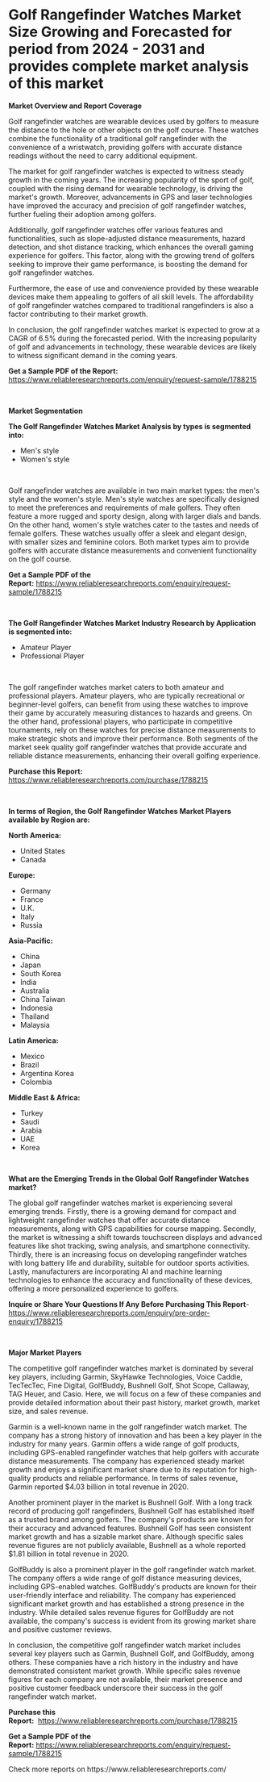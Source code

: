 <p><h1>Golf Rangefinder Watches Market Size Growing and Forecasted for period from 2024 - 2031 and provides complete market analysis of this market</h1></p><p><strong>Market Overview and Report Coverage</strong></p>
<p><p>Golf rangefinder watches are wearable devices used by golfers to measure the distance to the hole or other objects on the golf course. These watches combine the functionality of a traditional golf rangefinder with the convenience of a wristwatch, providing golfers with accurate distance readings without the need to carry additional equipment.</p><p>The market for golf rangefinder watches is expected to witness steady growth in the coming years. The increasing popularity of the sport of golf, coupled with the rising demand for wearable technology, is driving the market's growth. Moreover, advancements in GPS and laser technologies have improved the accuracy and precision of golf rangefinder watches, further fueling their adoption among golfers.</p><p>Additionally, golf rangefinder watches offer various features and functionalities, such as slope-adjusted distance measurements, hazard detection, and shot distance tracking, which enhances the overall gaming experience for golfers. This factor, along with the growing trend of golfers seeking to improve their game performance, is boosting the demand for golf rangefinder watches.</p><p>Furthermore, the ease of use and convenience provided by these wearable devices make them appealing to golfers of all skill levels. The affordability of golf rangefinder watches compared to traditional rangefinders is also a factor contributing to their market growth.</p><p>In conclusion, the golf rangefinder watches market is expected to grow at a CAGR of 6.5% during the forecasted period. With the increasing popularity of golf and advancements in technology, these wearable devices are likely to witness significant demand in the coming years.</p></p>
<p><strong>Get a Sample PDF of the Report:</strong> <a href="https://www.reliableresearchreports.com/enquiry/request-sample/1788215">https://www.reliableresearchreports.com/enquiry/request-sample/1788215</a></p>
<p>&nbsp;</p>
<p><strong>Market Segmentation</strong></p>
<p><strong>The Golf Rangefinder Watches Market Analysis by types is segmented into:</strong></p>
<p><ul><li>Men's style</li><li>Women's style</li></ul></p>
<p>&nbsp;</p>
<p><p>Golf rangefinder watches are available in two main market types: the men's style and the women's style. Men's style watches are specifically designed to meet the preferences and requirements of male golfers. They often feature a more rugged and sporty design, along with larger dials and bands. On the other hand, women's style watches cater to the tastes and needs of female golfers. These watches usually offer a sleek and elegant design, with smaller sizes and feminine colors. Both market types aim to provide golfers with accurate distance measurements and convenient functionality on the golf course.</p></p>
<p><strong>Get a Sample PDF of the Report:</strong>&nbsp;<a href="https://www.reliableresearchreports.com/enquiry/request-sample/1788215">https://www.reliableresearchreports.com/enquiry/request-sample/1788215</a></p>
<p>&nbsp;</p>
<p><strong>The Golf Rangefinder Watches Market Industry Research by Application is segmented into:</strong></p>
<p><ul><li>Amateur Player</li><li>Professional Player</li></ul></p>
<p>&nbsp;</p>
<p><p>The golf rangefinder watches market caters to both amateur and professional players. Amateur players, who are typically recreational or beginner-level golfers, can benefit from using these watches to improve their game by accurately measuring distances to hazards and greens. On the other hand, professional players, who participate in competitive tournaments, rely on these watches for precise distance measurements to make strategic shots and improve their performance. Both segments of the market seek quality golf rangefinder watches that provide accurate and reliable distance measurements, enhancing their overall golfing experience.</p></p>
<p><strong>Purchase this Report:</strong>&nbsp; <a href="https://www.reliableresearchreports.com/purchase/1788215">https://www.reliableresearchreports.com/purchase/1788215</a></p>
<p>&nbsp;</p>
<p><strong>In terms of Region, the Golf Rangefinder Watches Market Players available by Region are:</strong></p>
<p>
    <p> <strong> North America: </strong>
        <ul>
            <li>United States</li>
            <li>Canada</li>
        </ul>
        </p> 
    <p> <strong> Europe: </strong>
        <ul>
            <li>Germany</li>
            <li>France</li>
            <li>U.K.</li>
            <li>Italy</li>
            <li>Russia</li>
        </ul>
        </p> 
    <p> <strong> Asia-Pacific: </strong>
        <ul>
            <li>China</li>
            <li>Japan</li>
            <li>South Korea</li>
            <li>India</li>
            <li>Australia</li>
            <li>China Taiwan</li>
            <li>Indonesia</li>
            <li>Thailand</li>
            <li>Malaysia</li>
        </ul>
        </p> 
    <p> <strong> Latin America: </strong>
        <ul>
            <li>Mexico</li>
            <li>Brazil</li>
            <li>Argentina Korea</li>
            <li>Colombia</li>
        </ul>
        </p> 
    <p> <strong> Middle East & Africa: </strong>
        <ul>
            <li>Turkey</li>
            <li>Saudi</li>
            <li>Arabia</li>
            <li>UAE</li>
            <li>Korea</li>
        </ul>
    </p>
    </p>
<p>&nbsp;</p>
<p><strong>What are the Emerging Trends in the Global Golf Rangefinder Watches market?</strong></p>
<p><p>The global golf rangefinder watches market is experiencing several emerging trends. Firstly, there is a growing demand for compact and lightweight rangefinder watches that offer accurate distance measurements, along with GPS capabilities for course mapping. Secondly, the market is witnessing a shift towards touchscreen displays and advanced features like shot tracking, swing analysis, and smartphone connectivity. Thirdly, there is an increasing focus on developing rangefinder watches with long battery life and durability, suitable for outdoor sports activities. Lastly, manufacturers are incorporating AI and machine learning technologies to enhance the accuracy and functionality of these devices, offering a more personalized experience to golfers.</p></p>
<p><strong>Inquire or Share Your Questions If Any Before Purchasing This Report</strong>- <a href="https://www.reliableresearchreports.com/enquiry/pre-order-enquiry/1788215">https://www.reliableresearchreports.com/enquiry/pre-order-enquiry/1788215</a></p>
<p>&nbsp;</p>
<p><strong>Major Market Players</strong></p>
<p><p>The competitive golf rangefinder watches market is dominated by several key players, including Garmin, SkyHawke Technologies, Voice Caddie, TecTecTec, Fine Digital, GolfBuddy, Bushnell Golf, Shot Scope, Callaway, TAG Heuer, and Casio. Here, we will focus on a few of these companies and provide detailed information about their past history, market growth, market size, and sales revenue.</p><p>Garmin is a well-known name in the golf rangefinder watch market. The company has a strong history of innovation and has been a key player in the industry for many years. Garmin offers a wide range of golf products, including GPS-enabled rangefinder watches that help golfers with accurate distance measurements. The company has experienced steady market growth and enjoys a significant market share due to its reputation for high-quality products and reliable performance. In terms of sales revenue, Garmin reported $4.03 billion in total revenue in 2020.</p><p>Another prominent player in the market is Bushnell Golf. With a long track record of producing golf rangefinders, Bushnell Golf has established itself as a trusted brand among golfers. The company's products are known for their accuracy and advanced features. Bushnell Golf has seen consistent market growth and has a sizable market share. Although specific sales revenue figures are not publicly available, Bushnell as a whole reported $1.81 billion in total revenue in 2020.</p><p>GolfBuddy is also a prominent player in the golf rangefinder watch market. The company offers a wide range of golf distance measuring devices, including GPS-enabled watches. GolfBuddy's products are known for their user-friendly interface and reliability. The company has experienced significant market growth and has established a strong presence in the industry. While detailed sales revenue figures for GolfBuddy are not available, the company's success is evident from its growing market share and positive customer reviews.</p><p>In conclusion, the competitive golf rangefinder watch market includes several key players such as Garmin, Bushnell Golf, and GolfBuddy, among others. These companies have a rich history in the industry and have demonstrated consistent market growth. While specific sales revenue figures for each company are not available, their market presence and positive customer feedback underscore their success in the golf rangefinder watch market.</p></p>
<p><strong>Purchase this Report:</strong>&nbsp;&nbsp;<a href="https://www.reliableresearchreports.com/purchase/1788215">https://www.reliableresearchreports.com/purchase/1788215</a></p>
<p></p>
<p><strong>Get a Sample PDF of the Report:</strong>&nbsp;<a href="https://www.reliableresearchreports.com/enquiry/request-sample/1788215">https://www.reliableresearchreports.com/enquiry/request-sample/1788215</a></p>
<p>Check more reports on https://www.reliableresearchreports.com/</p>